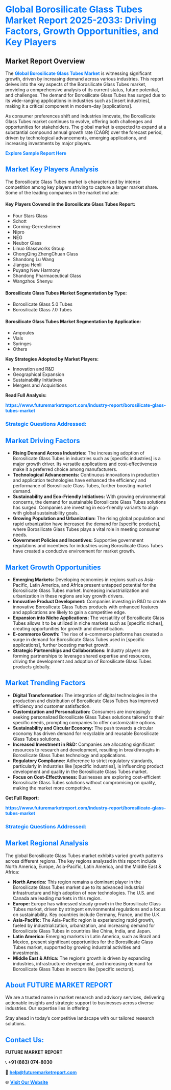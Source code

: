 <h1 style="color: #007BFF;">Global Borosilicate Glass Tubes Market Report 2025-2033: Driving Factors, Growth Opportunities, and Key Players</h1>

<section id="overview">
<h2>Market Report Overview</h2>
<p>The <a href="https://www.futuremarketreport.com/industry-report/borosilicate-glass-tubes-market" style="color: #007BFF; text-decoration: none;"><strong>Global Borosilicate Glass Tubes Market</strong></a> is witnessing significant growth, driven by increasing demand across various industries. This report delves into the key aspects of the Borosilicate Glass Tubes market, providing a comprehensive analysis of its current status, future potential, and challenges. The demand for Borosilicate Glass Tubes has surged due to its wide-ranging applications in industries such as [insert industries], making it a critical component in modern-day [applications].</p>
<p>As consumer preferences shift and industries innovate, the Borosilicate Glass Tubes market continues to evolve, offering both challenges and opportunities for stakeholders. The global market is expected to expand at a substantial compound annual growth rate (CAGR) over the forecast period, driven by technological advancements, emerging applications, and increasing investments by major players.</p>
</section>

<section id="overview">
<p><a href="https://www.futuremarketreport.com/request-sample/reportId=88669" style="color: #007BFF; text-decoration: none;"><strong>Explore Sample Report Here</strong></a></p>
</section>

<section id="key-players">
<h2 style="color: #007BFF;">Market Key Players Analysis</h2>
<p>The Borosilicate Glass Tubes market is characterized by intense competition among key players striving to capture a larger market share. Some of the leading companies in the market include:</p>
<h4>Key Players Covered in the Borosilicate Glass Tubes Report:</h4>
<ul><li>Four Stars Glass</li><li>Schott</li><li>Corning-Gerresheimer</li><li>Nipro</li><li>NEG</li><li>Neubor Glass</li><li>Linuo Glassworks Group</li><li>ChongQing ZhengChuan Glass</li><li>Shandong Lu Wang</li><li>Jiangsu Henli</li><li>Puyang New Harmony</li><li>Shandong Pharmaceutical Glass</li><li>Wangzhou Shenyu</li></ul>
<h4>Borosilicate Glass Tubes Market Segmentation by Type:</h4>
<ul><li>Borosilicate Glass 5.0 Tubes</li><li>Borosilicate Glass 7.0 Tubes</li></ul>

<h4>Borosilicate Glass Tubes Market Segmentation by Application:</h4>
<ul><li>Ampoules</li><li>Vials</li><li>Syringes</li><li>Others</li></ul>
<p><strong>Key Strategies Adopted by Market Players:</strong></p>
<ul>
<li>Innovation and R&D</li>
<li>Geographical Expansion</li>
<li>Sustainability Initiatives</li>
<li>Mergers and Acquisitions</li>
</ul>
</section>

<section>
<p><strong>Read Full Analysis: </strong></p><a href="https://www.futuremarketreport.com/industry-report/borosilicate-glass-tubes-market" style="color: #007BFF; text-decoration: none;"><strong>https://www.futuremarketreport.com/industry-report/borosilicate-glass-tubes-market</strong></a>
<h3 style="color: #007BFF;">Strategic Questions Addressed:</h3>
</section>

<section id="driving-factors">
<h2 style="color: #007BFF;">Market Driving Factors</h2>
<ul>
<li><strong>Rising Demand Across Industries:</strong> The increasing adoption of Borosilicate Glass Tubes in industries such as [specific industries] is a major growth driver. Its versatile applications and cost-effectiveness make it a preferred choice among manufacturers.</li>
<li><strong>Technological Advancements:</strong> Continuous innovations in production and application technologies have enhanced the efficiency and performance of Borosilicate Glass Tubes, further boosting market demand.</li>
<li><strong>Sustainability and Eco-Friendly Initiatives:</strong> With growing environmental concerns, the demand for sustainable Borosilicate Glass Tubes solutions has surged. Companies are investing in eco-friendly variants to align with global sustainability goals.</li>
<li><strong>Growing Population and Urbanization:</strong> The rising global population and rapid urbanization have increased the demand for [specific products], where Borosilicate Glass Tubes plays a vital role in meeting consumer needs.</li>
<li><strong>Government Policies and Incentives:</strong> Supportive government regulations and incentives for industries using Borosilicate Glass Tubes have created a conducive environment for market growth.</li>
</ul>
</section>

<section id="growth-opportunities">
<h2 style="color: #007BFF;">Market Growth Opportunities</h2>
<ul>
<li><strong>Emerging Markets:</strong> Developing economies in regions such as Asia-Pacific, Latin America, and Africa present untapped potential for the Borosilicate Glass Tubes market. Increasing industrialization and urbanization in these regions are key growth drivers.</li>
<li><strong>Innovative Product Development:</strong> Companies investing in R&D to create innovative Borosilicate Glass Tubes products with enhanced features and applications are likely to gain a competitive edge.</li>
<li><strong>Expansion into Niche Applications:</strong> The versatility of Borosilicate Glass Tubes allows it to be utilized in niche markets such as [specific niches], creating opportunities for growth and diversification.</li>
<li><strong>E-commerce Growth:</strong> The rise of e-commerce platforms has created a surge in demand for Borosilicate Glass Tubes used in [specific applications], further boosting market growth.</li>
<li><strong>Strategic Partnerships and Collaborations:</strong> Industry players are forming partnerships to leverage shared expertise and resources, driving the development and adoption of Borosilicate Glass Tubes products globally.</li>
</ul>
</section>

<section id="trending-factors">
<h2 style="color: #007BFF;">Market Trending Factors</h2>
<ul>
<li><strong>Digital Transformation:</strong> The integration of digital technologies in the production and distribution of Borosilicate Glass Tubes has improved efficiency and customer satisfaction.</li>
<li><strong>Customization and Personalization:</strong> Consumers are increasingly seeking personalized Borosilicate Glass Tubes solutions tailored to their specific needs, prompting companies to offer customizable options.</li>
<li><strong>Sustainability and Circular Economy:</strong> The push towards a circular economy has driven demand for recyclable and reusable Borosilicate Glass Tubes solutions.</li>
<li><strong>Increased Investment in R&D:</strong> Companies are allocating significant resources to research and development, resulting in breakthroughs in Borosilicate Glass Tubes technology and applications.</li>
<li><strong>Regulatory Compliance:</strong> Adherence to strict regulatory standards, particularly in industries like [specific industries], is influencing product development and quality in the Borosilicate Glass Tubes market.</li>
<li><strong>Focus on Cost-Effectiveness:</strong> Businesses are exploring cost-efficient Borosilicate Glass Tubes solutions without compromising on quality, making the market more competitive.</li>
</ul>
</section>

<section>
<p><strong>Get Full Report: </strong></p><a href="https://www.futuremarketreport.com/industry-report/borosilicate-glass-tubes-market" style="color: #007BFF; text-decoration: none;"><strong>https://www.futuremarketreport.com/industry-report/borosilicate-glass-tubes-market</strong></a>
<h3 style="color: #007BFF;">Strategic Questions Addressed:</h3>
</section>


<section id="regional-analysis">
<h2 style="color: #007BFF;">Market Regional Analysis</h2>
<p>The global Borosilicate Glass Tubes market exhibits varied growth patterns across different regions. The key regions analyzed in this report include North America, Europe, Asia-Pacific, Latin America, and the Middle East & Africa:</p>
<ul>
<li><strong>North America:</strong> This region remains a dominant player in the Borosilicate Glass Tubes market due to its advanced industrial infrastructure and high adoption of new technologies. The U.S. and Canada are leading markets in this region.</li>
<li><strong>Europe:</strong> Europe has witnessed steady growth in the Borosilicate Glass Tubes market, driven by stringent environmental regulations and a focus on sustainability. Key countries include Germany, France, and the U.K.</li>
<li><strong>Asia-Pacific:</strong> The Asia-Pacific region is experiencing rapid growth, fueled by industrialization, urbanization, and increasing demand for Borosilicate Glass Tubes in countries like China, India, and Japan.</li>
<li><strong>Latin America:</strong> Emerging markets in Latin America, such as Brazil and Mexico, present significant opportunities for the Borosilicate Glass Tubes market, supported by growing industrial activities and investments.</li>
<li><strong>Middle East & Africa:</strong> The region’s growth is driven by expanding industries, infrastructure development, and increasing demand for Borosilicate Glass Tubes in sectors like [specific sectors].</li>
</ul>
</section>

<footer>
<h2 style="color: #007BFF;">About FUTURE MARKET REPORT</h2>
<p>We are a trusted name in market research and advisory services, delivering actionable insights and strategic support to businesses across diverse industries. Our expertise lies in offering:</p>

<p>Stay ahead in today’s competitive landscape with our tailored research solutions.</p>

<h2 style="color: #007BFF;">Contact Us:</h2>
<p><strong>FUTURE MARKET REPORT</strong></p>
<p>📞 <strong>+91 (883) 074-8030</strong></p>
<p>📧 <strong><a href="mailto:help@futuremarketreport.com" style="color: #007BFF;">help@futuremarketreport.com</a></strong></p>
<p>🌐 <strong><a href="https://www.futuremarketreport.com/" style="color: #007BFF;">Visit Our Website</a></strong></p>
</footer>